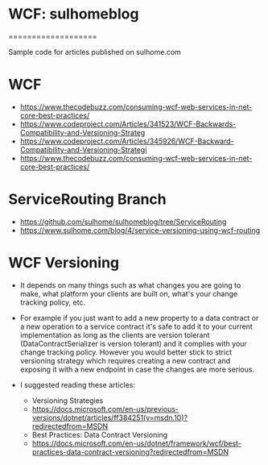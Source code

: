 # WCF: sulhomeblog
===================

Sample code for articles published on sulhome.com

# WCF
+ https://www.thecodebuzz.com/consuming-wcf-web-services-in-net-core-best-practices/
+ https://www.codeproject.com/Articles/341523/WCF-Backwards-Compatibility-and-Versioning-Strateg
+ https://www.codeproject.com/Articles/345926/WCF-Backward-Compatibility-and-Versioning-Strategi
+ https://www.thecodebuzz.com/consuming-wcf-web-services-in-net-core-best-practices/

# ServiceRouting Branch
+ https://github.com/sulhome/sulhomeblog/tree/ServiceRouting
+ https://www.sulhome.com/blog/4/service-versioning-using-wcf-routing

# WCF Versioning
+ It depends on many things such as what changes you are going to make, what platform your clients are built on, what's your change tracking policy, etc.

+ For example if you just want to add a new property to a data contract or a new operation to a service contract it's safe to add it to your current implementation as long as the clients are version tolerant (DataContractSerializer is version tolerant) and it complies with your change tracking policy. However you would better stick to strict versioning strategy which requires creating a new contract and exposing it with a new endpoint in case the changes are more serious.

+ I suggested reading these articles:

  + Versioning Strategies
  + https://docs.microsoft.com/en-us/previous-versions/dotnet/articles/ff384251(v=msdn.10)?redirectedfrom=MSDN
  + Best Practices: Data Contract Versioning
  + https://docs.microsoft.com/en-us/dotnet/framework/wcf/best-practices-data-contract-versioning?redirectedfrom=MSDN
